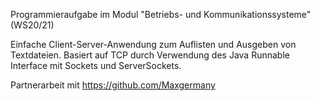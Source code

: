 

Programmieraufgabe im Modul "Betriebs- und Kommunikationssysteme" (WS20/21)

Einfache Client-Server-Anwendung zum Auflisten und Ausgeben von Textdateien. Basiert auf TCP durch Verwendung des Java Runnable Interface mit Sockets und ServerSockets.

Partnerarbeit mit https://github.com/Maxgermany

